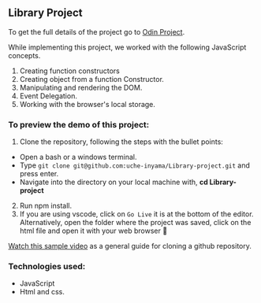 ## Library Project

To get the full details of the project go to [Odin Project](https://www.theodinproject.com/courses/javascript/lessons/library).

While implementing this project, we worked with the following JavaScript concepts.

1. Creating function constructors
2. Creating object from a function Constructor.
3. Manipulating and rendering the DOM.
4. Event Delegation.
5. Working with the browser's local storage.

### To preview the demo of this project:

1. Clone the repository, following the steps with the bullet points:

- Open a bash or a windows terminal.
- Type `git clone git@github.com:uche-inyama/Library-project.git` and press enter.
- Navigate into the directory on your local machine with, **cd Library-project**

2.  Run npm install.
3.  If you are using vscode, click on `Go Live` it is at the bottom of the editor. Alternatively,
    open the folder where the project was saved, click on the html file and open it with your web browser :slightly_smiling_face:

[Watch this sample video](https://www.youtube.com/watch?v=5RTHaVvj97I) as a general guide for cloning a github repository.

### Technologies used:

- JavaScript
- Html and css.
